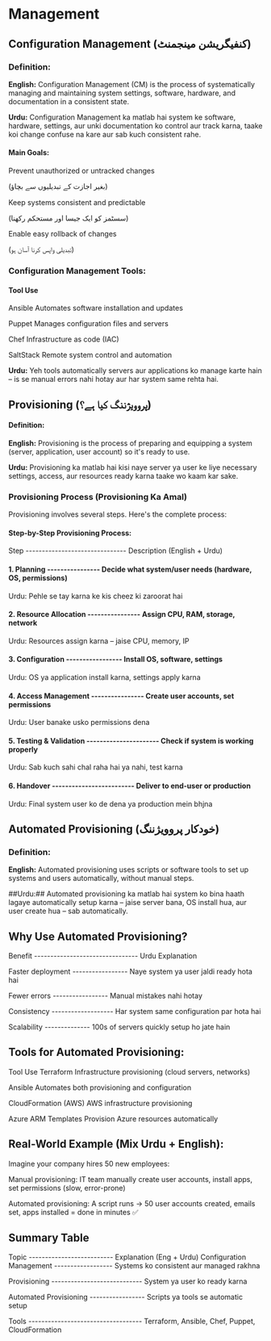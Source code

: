 # Management

## Configuration Management (کنفیگریشن مینجمنٹ)
###  Definition:
**English:**
Configuration Management (CM) is the process of systematically managing and maintaining system settings, software, hardware, and documentation in a consistent state.

**Urdu:**
Configuration Management ka matlab hai system ke software, hardware, settings, aur unki documentation ko control aur track karna, taake koi change confuse na kare aur sab kuch consistent rahe.

#### Main Goals:
Prevent unauthorized or untracked changes

(بغیر اجازت کے تبدیلیوں سے بچاؤ)

Keep systems consistent and predictable

(سسٹمز کو ایک جیسا اور مستحکم رکھنا)

Enable easy rollback of changes

(تبدیلی واپس کرنا آسان ہو)

### Configuration Management Tools:
#### Tool	Use
Ansible	Automates software installation and updates

Puppet	Manages configuration files and servers

Chef	Infrastructure as code (IAC)

SaltStack	Remote system control and automation

**Urdu:**
Yeh tools automatically servers aur applications ko manage karte hain – is se manual errors nahi hotay aur har system same rehta hai.

## Provisioning (پروویژننگ کیا ہے؟)
#### Definition:
**English:**
Provisioning is the process of preparing and equipping a system (server, application, user account) so it's ready to use.

**Urdu:**
Provisioning ka matlab hai kisi naye server ya user ke liye necessary settings, access, aur resources ready karna taake wo kaam kar sake.

### Provisioning Process (Provisioning Ka Amal)
Provisioning involves several steps. Here's the complete process:

#### Step-by-Step Provisioning Process:
Step -------------------------------	Description (English + Urdu)

#### 1. Planning ----------------	Decide what system/user needs (hardware, OS, permissions)
Urdu: Pehle se tay karna ke kis cheez ki zaroorat hai

#### 2. Resource Allocation ----------------	Assign CPU, RAM, storage, network
Urdu: Resources assign karna – jaise CPU, memory, IP

#### 3. Configuration -----------------	Install OS, software, settings
Urdu: OS ya application install karna, settings apply karna

#### 4. Access Management ----------------	Create user accounts, set permissions
Urdu: User banake usko permissions dena

#### 5. Testing & Validation ----------------------	Check if system is working properly
Urdu: Sab kuch sahi chal raha hai ya nahi, test karna

#### 6. Handover -------------------------	Deliver to end-user or production
Urdu: Final system user ko de dena ya production mein bhjna

## Automated Provisioning (خودکار پروویژننگ)
###  Definition:
**English:**
Automated provisioning uses scripts or software tools to set up systems and users automatically, without manual steps.

##Urdu:##
Automated provisioning ka matlab hai system ko bina haath lagaye automatically setup karna – jaise server bana, OS install hua, aur user create hua – sab automatically.

## Why Use Automated Provisioning?
Benefit --------------------------------	Urdu Explanation

Faster deployment -----------------	Naye system ya user jaldi ready hota hai

Fewer errors -----------------	Manual mistakes nahi hotay

Consistency -------------------	Har system same configuration par hota hai

Scalability --------------	100s of servers quickly setup ho jate hain

## Tools for Automated Provisioning:
Tool	Use
Terraform	Infrastructure provisioning (cloud servers, networks)

Ansible	Automates both provisioning and configuration

CloudFormation (AWS)	AWS infrastructure provisioning

Azure ARM Templates	Provision Azure resources automatically

## Real-World Example (Mix Urdu + English):

Imagine your company hires 50 new employees:

Manual provisioning: IT team manually create user accounts, install apps, set permissions (slow, error-prone)

Automated provisioning: A script runs → 50 user accounts created, emails set, apps installed = done in minutes ✅

## Summary Table
Topic --------------------------	Explanation (Eng + Urdu)
Configuration Management ------------------	Systems ko consistent aur managed rakhna

Provisioning ----------------------------	System ya user ko ready karna

Automated Provisioning -----------------	Scripts ya tools se automatic setup

Tools -----------------------------------	Terraform, Ansible, Chef, Puppet, CloudFormation


